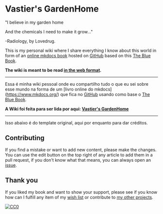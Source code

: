 # Vastier's GardenHome

"I believe in my garden home

And the chemicals I need to make it grow..."

-Radiology, by Lovedrug.


This is my personal wiki where I share everything
I know about this world in form of an [online
mkdocs book](https://www.mkdocs.org/) hosted on
[GitHub](https://github.com/Vastier/GardenHome)
based on this [The Blue Book](https://lyz-code.github.io/blue-book).

**The wiki is meant to be read [in the web
format](https://gardenhome.netlify.app/).**

----

Essa é minha wiki pessoal onde eu compartilho tudo
o que eu sei sobre esse mundo na forma de um [livro online do mkdocs]
(https://www.mkdocs.org/) que fica no [GitHub](https://github.com/Vastier/GardenHome)
usando como base o [The Blue Book](https://lyz-code.github.io/blue-book).

**A Wiki foi feita para ser lida por aqui: [Vastier's GardenHome](https://gardenhome.netlify.app/)**

----

Isso abaixo é do template original, aqui por enquanto para dar créditos.

## Contributing

If you find a mistake or want to add new content, please make the changes. You
can use the edit button on the top right of any article to add them in a pull
request, if you don't know what that means, you can always open an
[issue](https://github.com/Vastier/GardenHome/issues/new).

## Thank you

If you liked my book and want to show your support, please see if you know how
can I fulfill any item of my [wish list](https://lyz-code.github.io/blue-book/projects/projects/#seeds)
or contribute to [my other projects](https://lyz-code.github.io/blue-book/projects/projects/).

[![CC0](https://img.shields.io/badge/license-CC0-0a0a0a.svg?style=flat&colorA=0a0a0a)](https://creativecommons.org/publicdomain/zero/1.0/)
